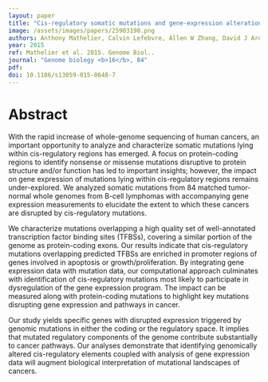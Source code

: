 ```yaml
---
layout: paper
title: "Cis-regulatory somatic mutations and gene-expression alteration in B-cell lymphomas."
image: /assets/images/papers/25903198.png
authors: Anthony Mathelier, Calvin Lefebvre, Allen W Zhang, David J Arenillas, Jiarui Ding, Wyeth W Wasserman, Sohrab P Shah
year: 2015
ref: Mathelier et al. 2015. Genome Biol..
journal: "Genome biology <b>16</b>, 84"
pdf: 
doi: 10.1186/s13059-015-0648-7
---
```


# Abstract

With the rapid increase of whole-genome sequencing of human cancers, an important opportunity to analyze and characterize somatic mutations lying within cis-regulatory regions has emerged. A focus on protein-coding regions to identify nonsense or missense mutations disruptive to protein structure and/or function has led to important insights; however, the impact on gene expression of mutations lying within cis-regulatory regions remains under-explored. We analyzed somatic mutations from 84 matched tumor-normal whole genomes from B-cell lymphomas with accompanying gene expression measurements to elucidate the extent to which these cancers are disrupted by cis-regulatory mutations.

We characterize mutations overlapping a high quality set of well-annotated transcription factor binding sites (TFBSs), covering a similar portion of the genome as protein-coding exons. Our results indicate that cis-regulatory mutations overlapping predicted TFBSs are enriched in promoter regions of genes involved in apoptosis or growth/proliferation. By integrating gene expression data with mutation data, our computational approach culminates with identification of cis-regulatory mutations most likely to participate in dysregulation of the gene expression program. The impact can be measured along with protein-coding mutations to highlight key mutations disrupting gene expression and pathways in cancer.

Our study yields specific genes with disrupted expression triggered by genomic mutations in either the coding or the regulatory space. It implies that mutated regulatory components of the genome contribute substantially to cancer pathways. Our analyses demonstrate that identifying genomically altered cis-regulatory elements coupled with analysis of gene expression data will augment biological interpretation of mutational landscapes of cancers.

